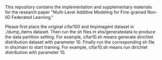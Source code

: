 This repository contains the implementation and supplementary materials for the research paper "Multi-Level Additive Modeling for Fine-grained Non-IID Federated Learning." 

Please first place the original cifar100 and tinyimagent dataset in ./dump_items dataset.
Then run the sh files in shs/generatedata to produce the data partition setting. For example, cifar10.sh means generate dirichlet distribution dataset with parameter 10. 
Finally run the corresponding sh file in shs/main to start training. For example, cifar10.sh means run dirichlet distribution with parameter 10. 
